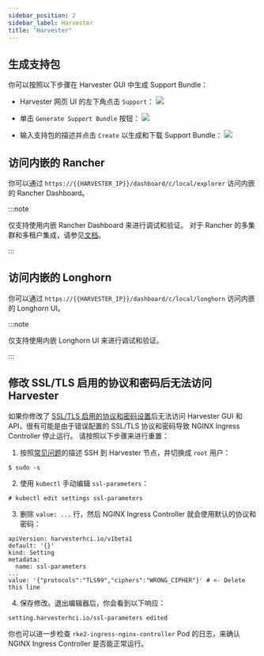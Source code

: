 ```yaml
---
sidebar_position: 2
sidebar_label: Harvester
title: "Harvester"
---
```


## 生成支持包

你可以按照以下步骤在 Harvester GUI 中生成 Support Bundle：

- Harvester 网页 UI 的左下角点击 `Support`：
   ![](/img/v1.0/troubleshooting/harvester-sb-support-link.png)

- 单击 `Generate Support Bundle` 按钮：
   ![](/img/v1.0/troubleshooting/harvester-sb-support-button.png)

- 输入支持包的描述并点击 `Create` 以生成和下载 Support Bundle：
   ![](/img/v1.0/troubleshooting/harvester-sb-support-modal.png)

## 访问内嵌的 Rancher

你可以通过 `https://{{HARVESTER_IP}}/dashboard/c/local/explorer` 访问内嵌的 Rancher Dashboard。

:::note

仅支持使用内嵌 Rancher Dashboard 来进行调试和验证。
对于 Rancher 的多集群和多租户集成，请参见[文档](../rancher/rancher-integration.md)。

:::

## 访问内嵌的 Longhorn

你可以通过 `https://{{HARVESTER_IP}}/dashboard/c/local/longhorn` 访问内嵌的 Longhorn UI。

:::note

仅支持使用内嵌 Longhorn UI 来进行调试和验证。

:::

## 修改 SSL/TLS 启用的协议和密码后无法访问 Harvester

如果你修改了 [SSL/TLS 启用的协议和密码设置](../settings/settings.md#ssl-parameters)后无法访问 Harvester GUI 和 API，很有可能是由于错误配置的 SSL/TLS 协议和密码导致 NGINX Ingress Controller 停止运行。
请按照以下步骤来进行重置：

1. 按照[常见问题](../faq.md)的描述 SSH 到 Harvester 节点，并切换成 `root` 用户：
```
$ sudo -s
```
2. 使用 `kubectl` 手动编辑 `ssl-parameters`：
```
# kubectl edit settings ssl-parameters
```
3. 删除 `value: ...` 行，然后 NGINX Ingress Controller 就会使用默认的协议和密码：
```
apiVersion: harvesterhci.io/v1beta1
default: '{}'
kind: Setting
metadata:
  name: ssl-parameters
...
value: '{"protocols":"TLS99","ciphers":"WRONG_CIPHER"}' # <- Delete this line
```
4. 保存修改。退出编辑器后，你会看到以下响应：
```
setting.harvesterhci.io/ssl-parameters edited
```

你也可以进一步检查 `rke2-ingress-nginx-controller` Pod 的日志，来确认 NGINX Ingress Controller 是否能正常运行。
